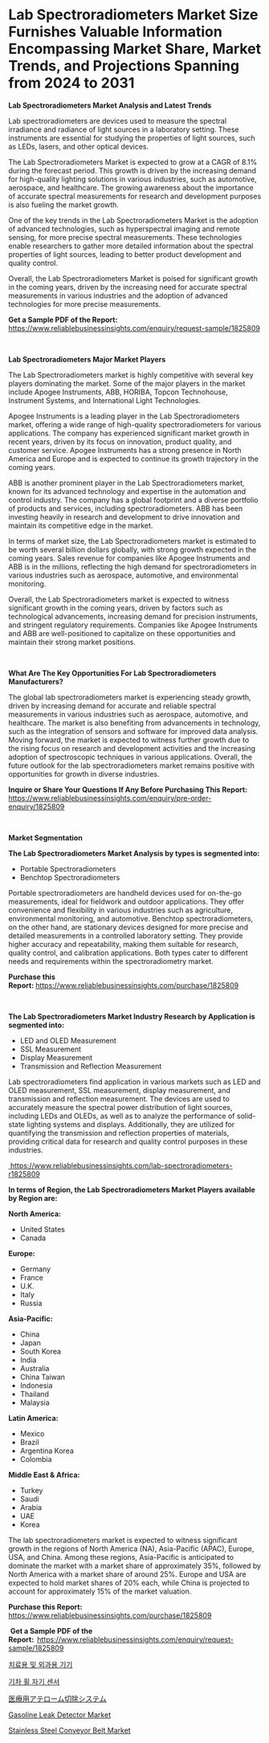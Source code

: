 <p><h1>Lab Spectroradiometers Market Size Furnishes Valuable Information Encompassing Market Share, Market Trends, and Projections Spanning from 2024 to 2031</h1></p><p><strong>Lab Spectroradiometers Market Analysis and Latest Trends</strong></p>
<p><p>Lab spectroradiometers are devices used to measure the spectral irradiance and radiance of light sources in a laboratory setting. These instruments are essential for studying the properties of light sources, such as LEDs, lasers, and other optical devices.</p><p>The Lab Spectroradiometers Market is expected to grow at a CAGR of 8.1% during the forecast period. This growth is driven by the increasing demand for high-quality lighting solutions in various industries, such as automotive, aerospace, and healthcare. The growing awareness about the importance of accurate spectral measurements for research and development purposes is also fueling the market growth.</p><p>One of the key trends in the Lab Spectroradiometers Market is the adoption of advanced technologies, such as hyperspectral imaging and remote sensing, for more precise spectral measurements. These technologies enable researchers to gather more detailed information about the spectral properties of light sources, leading to better product development and quality control.</p><p>Overall, the Lab Spectroradiometers Market is poised for significant growth in the coming years, driven by the increasing need for accurate spectral measurements in various industries and the adoption of advanced technologies for more precise measurements.</p></p>
<p><strong>Get a Sample PDF of the Report:&nbsp;</strong> <a href="https://www.reliablebusinessinsights.com/enquiry/request-sample/1825809">https://www.reliablebusinessinsights.com/enquiry/request-sample/1825809</a></p>
<p>&nbsp;</p>
<p><strong>Lab Spectroradiometers Major Market Players</strong></p>
<p><p>The Lab Spectroradiometers market is highly competitive with several key players dominating the market. Some of the major players in the market include Apogee Instruments, ABB, HORIBA, Topcon Technohouse, Instrument Systems, and International Light Technologies.</p><p>Apogee Instruments is a leading player in the Lab Spectroradiometers market, offering a wide range of high-quality spectroradiometers for various applications. The company has experienced significant market growth in recent years, driven by its focus on innovation, product quality, and customer service. Apogee Instruments has a strong presence in North America and Europe and is expected to continue its growth trajectory in the coming years.</p><p>ABB is another prominent player in the Lab Spectroradiometers market, known for its advanced technology and expertise in the automation and control industry. The company has a global footprint and a diverse portfolio of products and services, including spectroradiometers. ABB has been investing heavily in research and development to drive innovation and maintain its competitive edge in the market.</p><p>In terms of market size, the Lab Spectroradiometers market is estimated to be worth several billion dollars globally, with strong growth expected in the coming years. Sales revenue for companies like Apogee Instruments and ABB is in the millions, reflecting the high demand for spectroradiometers in various industries such as aerospace, automotive, and environmental monitoring.</p><p>Overall, the Lab Spectroradiometers market is expected to witness significant growth in the coming years, driven by factors such as technological advancements, increasing demand for precision instruments, and stringent regulatory requirements. Companies like Apogee Instruments and ABB are well-positioned to capitalize on these opportunities and maintain their strong market positions.</p></p>
<p>&nbsp;</p>
<p><strong>What Are The Key Opportunities For Lab Spectroradiometers Manufacturers?</strong></p>
<p><p>The global lab spectroradiometers market is experiencing steady growth, driven by increasing demand for accurate and reliable spectral measurements in various industries such as aerospace, automotive, and healthcare. The market is also benefiting from advancements in technology, such as the integration of sensors and software for improved data analysis. Moving forward, the market is expected to witness further growth due to the rising focus on research and development activities and the increasing adoption of spectroscopic techniques in various applications. Overall, the future outlook for the lab spectroradiometers market remains positive with opportunities for growth in diverse industries.</p></p>
<p><strong>Inquire or Share Your Questions If Any Before Purchasing This Report:</strong> <a href="https://www.reliablebusinessinsights.com/enquiry/pre-order-enquiry/1825809">https://www.reliablebusinessinsights.com/enquiry/pre-order-enquiry/1825809</a></p>
<p>&nbsp;</p>
<p><strong>Market Segmentation</strong></p>
<p><strong>The Lab Spectroradiometers Market Analysis by types is segmented into:</strong></p>
<p><ul><li>Portable Spectroradiometers</li><li>Benchtop Spectroradiometers</li></ul></p>
<p><p>Portable spectroradiometers are handheld devices used for on-the-go measurements, ideal for fieldwork and outdoor applications. They offer convenience and flexibility in various industries such as agriculture, environmental monitoring, and automotive. Benchtop spectroradiometers, on the other hand, are stationary devices designed for more precise and detailed measurements in a controlled laboratory setting. They provide higher accuracy and repeatability, making them suitable for research, quality control, and calibration applications. Both types cater to different needs and requirements within the spectroradiometry market.</p></p>
<p><strong>Purchase this Report:&nbsp;</strong><a href="https://www.reliablebusinessinsights.com/purchase/1825809">https://www.reliablebusinessinsights.com/purchase/1825809</a></p>
<p>&nbsp;</p>
<p><strong>The Lab Spectroradiometers Market Industry Research by Application is segmented into:</strong></p>
<p><ul><li>LED and OLED Measurement</li><li>SSL Measurement</li><li>Display Measurement</li><li>Transmission and Reflection Measurement</li></ul></p>
<p><p>Lab spectroradiometers find application in various markets such as LED and OLED measurement, SSL measurement, display measurement, and transmission and reflection measurement. The devices are used to accurately measure the spectral power distribution of light sources, including LEDs and OLEDs, as well as to analyze the performance of solid-state lighting systems and displays. Additionally, they are utilized for quantifying the transmission and reflection properties of materials, providing critical data for research and quality control purposes in these industries.</p></p>
<p><a href="https://www.reliablebusinessinsights.com/lab-spectroradiometers-r1825809">&nbsp;https://www.reliablebusinessinsights.com/lab-spectroradiometers-r1825809</a></p>
<p><strong>In terms of Region, the Lab Spectroradiometers Market Players available by Region are:</strong></p>
<p>
    <p> <strong> North America: </strong>
        <ul>
            <li>United States</li>
            <li>Canada</li>
        </ul>
        </p> 
    <p> <strong> Europe: </strong>
        <ul>
            <li>Germany</li>
            <li>France</li>
            <li>U.K.</li>
            <li>Italy</li>
            <li>Russia</li>
        </ul>
        </p> 
    <p> <strong> Asia-Pacific: </strong>
        <ul>
            <li>China</li>
            <li>Japan</li>
            <li>South Korea</li>
            <li>India</li>
            <li>Australia</li>
            <li>China Taiwan</li>
            <li>Indonesia</li>
            <li>Thailand</li>
            <li>Malaysia</li>
        </ul>
        </p> 
    <p> <strong> Latin America: </strong>
        <ul>
            <li>Mexico</li>
            <li>Brazil</li>
            <li>Argentina Korea</li>
            <li>Colombia</li>
        </ul>
        </p> 
    <p> <strong> Middle East & Africa: </strong>
        <ul>
            <li>Turkey</li>
            <li>Saudi</li>
            <li>Arabia</li>
            <li>UAE</li>
            <li>Korea</li>
        </ul>
    </p>
    </p>
<p><p>The lab spectroradiometers market is expected to witness significant growth in the regions of North America (NA), Asia-Pacific (APAC), Europe, USA, and China. Among these regions, Asia-Pacific is anticipated to dominate the market with a market share of approximately 35%, followed by North America with a market share of around 25%. Europe and USA are expected to hold market shares of 20% each, while China is projected to account for approximately 15% of the market valuation.</p></p>
<p><strong>Purchase this Report: </strong><a href="https://www.reliablebusinessinsights.com/purchase/1825809">https://www.reliablebusinessinsights.com/purchase/1825809</a></p>
<p>&nbsp;<strong>Get a Sample PDF of the Report:&nbsp;&nbsp;</strong><a href="https://www.reliablebusinessinsights.com/enquiry/request-sample/1825809">https://www.reliablebusinessinsights.com/enquiry/request-sample/1825809</a></p>
<p><strong></strong></p>
<p><p><a href="https://github.com/fernandotryO5lson96765/Market-Research-Report-List-2/blob/main/8943906175844.md">치료용 및 외과용 기기</a></p><p><a href="https://github.com/JosefaRice/Market-Research-Report-List-1/blob/main/3629564175845.md">기차 휠 자기 센서</a></p><p><a href="https://github.com/FredaJerde/Market-Research-Report-List-1/blob/main/5782489163399.md">医療用アテローム切除システム</a></p><p><a href="https://github.com/haleemasakdiya1/Market-Research-Report-List-1/blob/main/gasoline-leak-detector-market.md">Gasoline Leak Detector Market</a></p><p><a href="https://github.com/rionkhanvai01/Market-Research-Report-List-1/blob/main/stainless-steel-conveyor-belt-market.md">Stainless Steel Conveyor Belt Market</a></p></p>